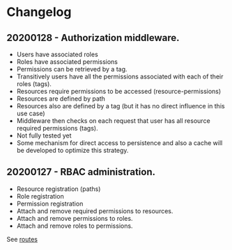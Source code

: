 # Changelog

## <a name="20200128"></a>20200128 - Authorization middleware.

  * Users have associated roles
  * Roles have associated permissions
  * Permissions can be retrieved by a tag.
  * Transitively users have all the permissions associated with each of their roles (tags).
  * Resources require permissions to be accessed (resource-permissions)
  * Resources are defined by path
  * Resources also are defined by a tag (but it has no direct influence in this use case)
  * Middleware then checks on each request that user has all resource required permissions (tags).
  * Not fully tested yet
  * Some mechanism for direct access to persistence and also a cache will be developed to optimize this strategy.

## <a name="20200127"></a>20200127 - RBAC administration.

  * Resource registration (paths)
  * Role registration
  * Permission registration
  * Attach and remove required permissions to resources.
  * Attach and remove permissions to roles.
  * Attach and remove roles to permissions.

See [routes](routes.md)

